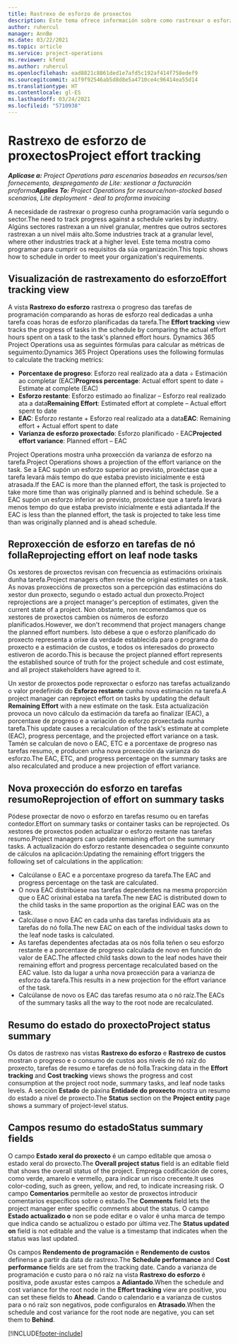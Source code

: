 ```yaml
---
title: Rastrexo de esforzo de proxectos
description: Este tema ofrece información sobre como rastrexar o esforzo do proxecto e o progreso do traballo.
author: ruhercul
manager: AnnBe
ms.date: 03/22/2021
ms.topic: article
ms.service: project-operations
ms.reviewer: kfend
ms.author: ruhercul
ms.openlocfilehash: ead8821c8861ded1e7afd5c192af414f758edef9
ms.sourcegitcommit: a1f9f92546ab5d8d8e5a4710ce4c96414ea55d14
ms.translationtype: HT
ms.contentlocale: gl-ES
ms.lasthandoff: 03/24/2021
ms.locfileid: "5710938"
---
```

# <a name="project-effort-tracking"></a><span data-ttu-id="6f594-103">Rastrexo de esforzo de proxectos</span><span class="sxs-lookup"><span data-stu-id="6f594-103">Project effort tracking</span></span>

<span data-ttu-id="6f594-104">_**Aplícase a:** Project Operations para escenarios baseados en recursos/sen fornecemento, despregamento de Lite: xestionar a facturación proforma_</span><span class="sxs-lookup"><span data-stu-id="6f594-104">_**Applies To:** Project Operations for resource/non-stocked based scenarios, Lite deployment - deal to proforma invoicing_</span></span>

<span data-ttu-id="6f594-105">A necesidade de rastrexar o progreso cunha programación varía segundo o sector.</span><span class="sxs-lookup"><span data-stu-id="6f594-105">The need to track progress against a schedule varies by industry.</span></span> <span data-ttu-id="6f594-106">Algúns sectores rastrexan a un nivel granular, mentres que outros sectores rastrexan a un nivel máis alto.</span><span class="sxs-lookup"><span data-stu-id="6f594-106">Some industries track at a granular level, where other industries track at a higher level.</span></span> <span data-ttu-id="6f594-107">Este tema mostra como programar para cumprir os requisitos da súa organización.</span><span class="sxs-lookup"><span data-stu-id="6f594-107">This topic shows how to schedule in order to meet your organization's requirements.</span></span>

## <a name="effort-tracking-view"></a><span data-ttu-id="6f594-108">Visualización de rastrexamento do esforzo</span><span class="sxs-lookup"><span data-stu-id="6f594-108">Effort tracking view</span></span>

<span data-ttu-id="6f594-109">A vista **Rastrexo do esforzo** rastrexa o progreso das tarefas de programación comparando as horas de esforzo real dedicadas a unha tarefa coas horas de esforzo planificadas da tarefa.</span><span class="sxs-lookup"><span data-stu-id="6f594-109">The **Effort tracking** view tracks the progress of tasks in the schedule by comparing the actual effort hours spent on a task to the task's planned effort hours.</span></span> <span data-ttu-id="6f594-110">Dynamics 365 Project Operations usa as seguintes fórmulas para calcular as métricas de seguimento:</span><span class="sxs-lookup"><span data-stu-id="6f594-110">Dynamics 365 Project Operations uses the following formulas to calculate the tracking metrics:</span></span>

- <span data-ttu-id="6f594-111">**Porcentaxe de progreso**: Esforzo real realizado ata a data ÷ Estimación ao completar (EAC)</span><span class="sxs-lookup"><span data-stu-id="6f594-111">**Progress percentage**: Actual effort spent to date ÷ Estimate at complete (EAC)</span></span> 
- <span data-ttu-id="6f594-112">**Esforzo restante**: Esforzo estimado ao finalizar – Esforzo real realizado ata a data</span><span class="sxs-lookup"><span data-stu-id="6f594-112">**Remaining Effort**: Estimated effort at complete – Actual effort spent to date</span></span> 
- <span data-ttu-id="6f594-113">**EAC**: Esforzo restante + Esforzo real realizado ata a data</span><span class="sxs-lookup"><span data-stu-id="6f594-113">**EAC**: Remaining effort + Actual effort spent to date</span></span> 
- <span data-ttu-id="6f594-114">**Varianza de esforzo proxectado**: Esforzo planificado - EAC</span><span class="sxs-lookup"><span data-stu-id="6f594-114">**Projected effort variance**: Planned effort – EAC</span></span>

<span data-ttu-id="6f594-115">Project Operations mostra unha proxección da varianza de esforzo na tarefa.</span><span class="sxs-lookup"><span data-stu-id="6f594-115">Project Operations shows a projection of the effort variance on the task.</span></span> <span data-ttu-id="6f594-116">Se a EAC supón un esforzo superior ao previsto, proxéctase que a tarefa levará máis tempo do que estaba previsto inicialmente e está atrasada.</span><span class="sxs-lookup"><span data-stu-id="6f594-116">If the EAC is more than the planned effort, the task is projected to take more time than was originally planned and is behind schedule.</span></span> <span data-ttu-id="6f594-117">Se a EAC supón un esforzo inferior ao previsto, proxéctase que a tarefa levará menos tempo do que estaba previsto inicialmente e está adiantada.</span><span class="sxs-lookup"><span data-stu-id="6f594-117">If the EAC is less than the planned effort, the task is projected to take less time than was originally planned and is ahead schedule.</span></span>

## <a name="reprojecting-effort-on-leaf-node-tasks"></a><span data-ttu-id="6f594-118">Reproxección de esforzo en tarefas de nó folla</span><span class="sxs-lookup"><span data-stu-id="6f594-118">Reprojecting effort on leaf node tasks</span></span>

<span data-ttu-id="6f594-119">Os xestores de proxectos revisan con frecuencia as estimacións orixinais dunha tarefa.</span><span class="sxs-lookup"><span data-stu-id="6f594-119">Project managers often revise the original estimates on a task.</span></span> <span data-ttu-id="6f594-120">As novas proxeccións de proxectos son a percepción das estimacións do xestor dun proxecto, segundo o estado actual dun proxecto.</span><span class="sxs-lookup"><span data-stu-id="6f594-120">Project reprojections are a project manager's perception of estimates, given the current state of a project.</span></span> <span data-ttu-id="6f594-121">Non obstante, non recomendamos que os xestores de proxectos cambien os números de esforzo planificados.</span><span class="sxs-lookup"><span data-stu-id="6f594-121">However, we don't recommend that project managers change the planned effort numbers.</span></span> <span data-ttu-id="6f594-122">Isto débese a que o esforzo planificado do proxecto representa a orixe da verdade establecida para o programa do proxecto e a estimación de custos, e todos os interesados do proxecto estiveron de acordo.</span><span class="sxs-lookup"><span data-stu-id="6f594-122">This is because the project planned effort represents the established source of truth for the project schedule and cost estimate, and all project stakeholders have agreed to it.</span></span>

<span data-ttu-id="6f594-123">Un xestor de proxectos pode reproxectar o esforzo nas tarefas actualizando o valor predefinido do **Esforzo restante** cunha nova estimación na tarefa.</span><span class="sxs-lookup"><span data-stu-id="6f594-123">A project manager can reproject effort on tasks by updating the default **Remaining Effort** with a new estimate on the task.</span></span> <span data-ttu-id="6f594-124">Esta actualización provoca un novo cálculo da estimación da tarefa ao finalizar (EAC), a porcentaxe de progreso e a variación do esforzo proxectada nunha tarefa.</span><span class="sxs-lookup"><span data-stu-id="6f594-124">This update causes a recalculation of the task's estimate at complete (EAC), progress percentage, and the projected effort variance on a task.</span></span> <span data-ttu-id="6f594-125">Tamén se calculan de novo o EAC, ETC e a porcentaxe de progreso nas tarefas resumo, e producen unha nova proxección da varianza do esforzo.</span><span class="sxs-lookup"><span data-stu-id="6f594-125">The EAC, ETC, and progress percentage on the summary tasks are also recalculated and produce a new projection of effort variance.</span></span>

## <a name="reprojection-of-effort-on-summary-tasks"></a><span data-ttu-id="6f594-126">Nova proxección do esforzo en tarefas resumo</span><span class="sxs-lookup"><span data-stu-id="6f594-126">Reprojection of effort on summary tasks</span></span>

<span data-ttu-id="6f594-127">Pódese proxectar de novo o esforzo en tarefas resumo ou en tarefas contedor.</span><span class="sxs-lookup"><span data-stu-id="6f594-127">Effort on summary tasks or container tasks can be reprojected.</span></span> <span data-ttu-id="6f594-128">Os xestores de proxectos poden actualizar o esforzo restante nas tarefas resumo.</span><span class="sxs-lookup"><span data-stu-id="6f594-128">Project managers can update remaining effort on the summary tasks.</span></span> <span data-ttu-id="6f594-129">A actualización do esforzo restante desencadea o seguinte conxunto de cálculos na aplicación:</span><span class="sxs-lookup"><span data-stu-id="6f594-129">Updating the remaining effort triggers the following set of calculations in the application:</span></span>

- <span data-ttu-id="6f594-130">Calcúlanse o EAC e a porcentaxe progreso da tarefa.</span><span class="sxs-lookup"><span data-stu-id="6f594-130">The EAC and progress percentage on the task are calculated.</span></span>
- <span data-ttu-id="6f594-131">O nova EAC distribúese nas tarefas dependentes na mesma proporción que o EAC orixinal estaba na tarefa.</span><span class="sxs-lookup"><span data-stu-id="6f594-131">The new EAC is distributed down to the child tasks in the same proportion as the original EAC was on the task.</span></span>
- <span data-ttu-id="6f594-132">Calcúlase o novo EAC en cada unha das tarefas individuais ata as tarefas do nó folla.</span><span class="sxs-lookup"><span data-stu-id="6f594-132">The new EAC on each of the individual tasks down to the leaf node tasks is calculated.</span></span> 
- <span data-ttu-id="6f594-133">As tarefas dependentes afectadas ata os nós folla teñen o seu esforzo restante e a porcentaxe de progreso calculada de novo en función do valor de EAC.</span><span class="sxs-lookup"><span data-stu-id="6f594-133">The affected child tasks down to the leaf nodes have their remaining effort and progress percentage recalculated based on the EAC value.</span></span> <span data-ttu-id="6f594-134">Isto da lugar a unha nova proxección para a varianza de esforzo da tarefa.</span><span class="sxs-lookup"><span data-stu-id="6f594-134">This results in a new projection for the effort variance of the task.</span></span> 
- <span data-ttu-id="6f594-135">Calcúlanse de novo os EAC das tarefas resumo ata o nó raíz.</span><span class="sxs-lookup"><span data-stu-id="6f594-135">The EACs of the summary tasks all the way to the root node are recalculated.</span></span>


## <a name="project-status-summary"></a><span data-ttu-id="6f594-136">Resumo do estado do proxecto</span><span class="sxs-lookup"><span data-stu-id="6f594-136">Project status summary</span></span>

<span data-ttu-id="6f594-137">Os datos de rastrexo nas vistas **Rastrexo do esforzo** e **Rastrexo de custos** mostran o progreso e o consumo de custos aos niveis de nó raíz do proxecto, tarefas de resumo e tarefas de nó folla.</span><span class="sxs-lookup"><span data-stu-id="6f594-137">Tracking data in the **Effort tracking** and **Cost tracking** views shows the progress and cost consumption at the project root node, summary tasks, and leaf node tasks levels.</span></span> <span data-ttu-id="6f594-138">A sección **Estado** de páxina **Entidade do proxecto** mostra un resumo do estado a nivel de proxecto.</span><span class="sxs-lookup"><span data-stu-id="6f594-138">The **Status** section on the **Project entity** page shows a summary of project-level status.</span></span>

## <a name="status-summary-fields"></a><span data-ttu-id="6f594-139">Campos resumo do estado</span><span class="sxs-lookup"><span data-stu-id="6f594-139">Status summary fields</span></span>

<span data-ttu-id="6f594-140">O campo **Estado xeral do proxecto** é un campo editable que amosa o estado xeral do proxecto.</span><span class="sxs-lookup"><span data-stu-id="6f594-140">The **Overall project status** field is an editable field that shows the overall status of the project.</span></span> <span data-ttu-id="6f594-141">Emprega codificación de cores, como verde, amarelo e vermello, para indicar un risco crecente.</span><span class="sxs-lookup"><span data-stu-id="6f594-141">It uses color-coding, such as green, yellow, and red, to indicate increasing risk.</span></span> <span data-ttu-id="6f594-142">O campo **Comentarios** permítelle ao xestor de proxectos introducir comentarios específicos sobre o estado.</span><span class="sxs-lookup"><span data-stu-id="6f594-142">The **Comments** field lets the project manager enter specific comments about the status.</span></span> <span data-ttu-id="6f594-143">O campo **Estado actualizado o** non se pode editar e o valor é unha marca de tempo que indica cando se actualizou o estado por última vez.</span><span class="sxs-lookup"><span data-stu-id="6f594-143">The **Status updated on** field is not editable and the value is a timestamp that indicates when the status was last updated.</span></span>

<span data-ttu-id="6f594-144">Os campos **Rendemento de programación** e **Rendemento de custos** defínense a partir da data de rastrexo.</span><span class="sxs-lookup"><span data-stu-id="6f594-144">The **Schedule performance** and **Cost performance** fields are set from the tracking date.</span></span> <span data-ttu-id="6f594-145">Cando a varianza de programación e custo para o nó raíz na vista **Rastrexo do esforzo** é positiva, pode axustar estes campos a **Adiantado**.</span><span class="sxs-lookup"><span data-stu-id="6f594-145">When the schedule and cost variance for the root node in the **Effort tracking** view are positive, you can set these fields to **Ahead**.</span></span> <span data-ttu-id="6f594-146">Cando o calendario e a varianza de custos para o nó raíz son negativos, pode configuralos en **Atrasado**.</span><span class="sxs-lookup"><span data-stu-id="6f594-146">When the schedule and cost variance for the root node are negative, you can set them to **Behind**.</span></span>


[!INCLUDE[footer-include](../includes/footer-banner.md)]
